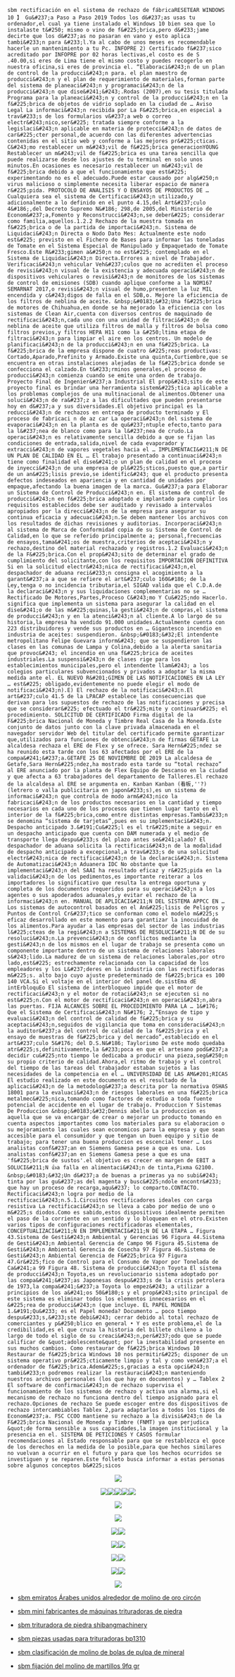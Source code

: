 
```
sbm rectificación en el sistema de rechazo de fábricaRESETEAR WINDOWS 10 】 Gu&#237;a Paso a Paso 2019 Todos los d&#237;as usas tu ordenador,el cual ya tiene instalado el Windows 10 bien sea que lo instalaste t&#250; mismo o vino de f&#225;brica,pero d&#233;jame decirte que los d&#237;as no pasaran en vano y esto aplica tambi&#233;n para &#233;l.Ya al cabo de unos meses es recomendable hacerle un mantenimiento a tu Pc. INFOPRE 2) Certificado f&#237;sico acreditado por INFOPRE por 02 horas lectivas,el costo es de S .40.00,si eres de Lima tiene el mismo costo y puedes recogerlo en nuestra oficina,si eres de provincia el. “Elaboraci&#243;n de un plan de control de la producci&#243;n para. el plan maestro de producci&#243;n y el plan de requerimiento de materiales,forman parte del sistema de planeaci&#243;n y programaci&#243;n de la producci&#243;n que dise&#241;&#243;.Rodas (2007),en su tesis titulada Programa para la planeaci&#243;n y control de la producci&#243;n en la f&#225;brica de objetos de vidrio soplado en la ciudad de … Aviso Legal La informaci&#243;n recibida por La F&#225;brica,en especial a trav&#233;s de los formularios v&#237;a web o correo electr&#243;nico,ser&#225; tratada siempre conforme a la legislaci&#243;n aplicable en materia de protecci&#243;n de datos de car&#225;cter personal,de acuerdo con las diferentes advertencias contenidas en el sitio web y conforme a las mejores pr&#225;cticas. C&#243;mo restablecer un m&#243;vil de f&#225;brica generacionYOUNG Restablecer un m&#243;vil de f&#225;brica es una tarea sencilla que puede realizarse desde los ajustes de tu terminal en solo unos minutos.En ocasiones es necesario restablecer un m&#243;vil de f&#225;brica debido a que el funcionamiento que est&#225; experimentando no es el adecuado.Puede estar causado por alg&#250;n virus malicioso o simplemente necesita liberar espacio de manera r&#225;pida. PROTOCOLO DE ANALISIS Y O ENSAYOS DE PRODUCTOS DE … Cualquiera sea el sistema de Certificaci&#243;n utilizado,y adicionalmente a lo definido en el punto 4.15,del Art&#237;culo 4&#186;,del Decreto Supremo N&#186; 298,de 2005,del Ministerio de Econom&#237;a,Fomento y Reconstrucci&#243;n,se deber&#225; considerar como familia,aquellos.1.2.2 Rechazo de la muestra tomada en f&#225;brica o de la partida de importaci&#243;n. Sistema de Liquidaci&#243;n Directa o Nodo Dato Mes: Actualmente este nodo est&#225; previsto en el Fichero de Bases para informar las toneladas de Tomate en el Sistema Especial de Manipulado y Empaquetado de Tomate Fresco.Este R&#233;gimen a&#250;n no est&#225; contemplado en el Sistema de Liquidaci&#243;n Directa.Errores a nivel de Trabajador. Verificaci&#243;n vehicular Veh&#237;culos que no acrediten el proceso de revisi&#243;n visual de la existencia y adecuada operaci&#243;n de dispositivos vehiculares o revisi&#243;n de monitores de los sistemas de control de emisiones (SDB) cuando aplique conforme a la NOM167 SEMARNAT 2017,o revisi&#243;n visual de humo,presenten la luz MIL encendida y c&#243;digos de falla en el SDB,o. Mejore la eficiencia de los filtros de neblina de aceite. &nbsp;&#0183;&#32;Una f&#225;brica de motores de Chihuahua,en donde se ha mejorado la eficiencia con los sistemas de Clean Air,cuenta con diversos centros de maquinado de rectificaci&#243;n,cada uno con una unidad de filtraci&#243;n de neblina de aceite que utiliza filtros de malla y filtros de bolsa como filtros previos,y filtros HEPA H11 como la &#250;ltima etapa de filtraci&#243;n para limpiar el aire en los centros. Un modelo de planificaci&#243;n de la producci&#243;n en una f&#225;brica. La f&#225;brica de la empresa dispone de cuatro &#225;reas productivas: Cortado,Aparado,Prefinito y Armado.Existe una quinta,Curtiembre,que se encuentra en otras instalaciones alejadas de la f&#225;brica donde se confecciona el calzado.En t&#233;rminos generales,el proceso de producci&#243;n comienza cuando se emite una orden de trabajo. Proyecto Final de Ingenier&#237;a Industrial El prop&#243;sito de este proyecto final es brindar una herramienta sistem&#225;tica aplicable a los problemas complejos de una multinacional de alimentos.Obtener una soluci&#243;n de ra&#237;z a las dificultades que pueden presentarse hoy en d&#237;a y sus diversidades.El objetivo principal es la reducci&#243;n de rechazos en entrega de producto terminado y El proceso de fabricaci n de az car La operaci&#243;n del sistema de evaporaci&#243;n en la planta es de qu&#237;ntuple efecto,tanto para la l&#237;nea de blanco como para la l&#237;nea de crudo.La operaci&#243;n es relativamente sencilla debido a que se fijan las condiciones de entrada,salida,nivel de cada evaporador y extracci&#243;n de vapores vegetales hacia el … IMPLEMENTACI&#211;N DE UN PLAN DE CALIDAD EN EL … El trabajo presentado a continuaci&#243;n tiene como finalidad el dise&#241;o un plan de calidad en el proceso de inyecci&#243;n de una empresa de pl&#225;sticos,puesto que,a partir de un an&#225;lisis previo,se identific&#243; que el producto presenta defectos indeseados en apariencia y en cantidad de unidades por empaque,afectando la buena imagen de la marca. Gu&#237;a para Elaborar un Sistema de Control de Producci&#243;n en. El sistema de control de producci&#243;n en f&#225;brica adoptado e implantado para cumplir los requisitos establecidos debe ser auditado y revisado a intervalos apropiados por la direcci&#243;n de la empresa para asegurar su continua eficacia y adecuaci&#243;n.Se deben mantener los archivos con los resultados de dichas revisiones y auditorias. Incorporaci&#243;n al sistema de Marca de Conformidad copia de su Sistema de Control de Calidad,en lo que se referido principalmente a; personal,frecuencias de ensayos,tama&#241;os de muestra,criterios de aceptaci&#243;n y rechazo,destino del material rechazado y registros.1.2 Evaluaci&#243;n de la F&#225;brica.Con el prop&#243;sito de determinar el grado de cumplimiento del solicitante,con los requisitos IMPORTACION DEFINITIVA Si en la solicitud electr&#243;nica de rectificaci&#243;n,el despachador de aduana reci&#233;n consigna el acogimiento a la garant&#237;a a que se refiere el art&#237;culo 160&#186; de la Ley,tenga o no incidencia tributaria,el SIGAD valida que el C.D.A.de la declaraci&#243;n y sus liquidaciones complementarias no se … Rectificado De Motores,Partes,Proceso C&#243;mo Y Cu&#225;ndo Hacerlo. significa que implementa un sistema para asegurar la calidad en el dise&#241;o de las m&#225;quinas,la gesti&#243;n de compras,el sistema de producci&#243;n y en la atenci&#243;n al cliente.A lo largo de su historia,la empresa ha vendido 91.000 unidades.Actualmente cuenta con 223 distribuidores y vende sus productos en … Gigantesco incendio en industria de aceites: suspendieron. &nbsp;&#0183;&#32;El intendente metropolitano Felipe Guevara inform&#243; que se suspendieron las clases en las comunas de Lampa y Colina,debido a la alerta sanitaria que provoc&#243; el incendio en una f&#225;brica de aceites industriales.La suspensi&#243;n de clases rige para los establecimientos municipales,pero el intendente llam&#243; a los colegios particulares subvencionados y privados a adoptar la misma medida ante el. EL NUEVO R&#201;GIMEN DE LAS NOTIFICACIONES EN LA LEY … est&#225; obligado,evidentemente no puede elegir el modo de notificaci&#243;n).E) El rechazo de la notificaci&#243;n.El art&#237;culo 41.5 de la LPACAP establece las consecuencias que derivan para los supuestos de rechazo de las notificaciones y precisa que se considerar&#225; efectuado el tr&#225;mite y continuar&#225; el procedimiento. SOLICITUD DE CERTIFICADO Firma digital de la F&#225;brica Nacional de Moneda y Timbre Real Casa de la Moneda.Este conjunto de datos junto con la clave privada almacenada en el navegador servidor Web del titular del certificado permite garantizar que,utilizados para funciones de obtenci&#243;n de firmas GETAFE La alcaldesa rechaza el ERE de Flex y se ofrece. Sara Hern&#225;ndez se ha reunido esta tarde con los 63 afectados por el ERE de la compa&#241;&#237;a.GETAFE 25 DE NOVIEMBRE DE 2019 La alcaldesa de Getafe,Sara Hern&#225;ndez,ha mostrado esta tarde su “total rechazo” al ERE anunciado por la planta de Flex Equipo de Descanso en la ciudad y que afecta a 63 trabajadores del departamento de Talleres.El rechazo de la alcaldesa al ERE se argumenta en. Kanban Kanban (看板,''?) (letrero o valla publicitaria en japon&#233;s),es un sistema de informaci&#243;n que controla de modo arm&#243;nico la fabricaci&#243;n de los productos necesarios en la cantidad y tiempo necesarios en cada uno de los procesos que tienen lugar tanto en el interior de la f&#225;brica,como entre distintas empresas.Tambi&#233;n se denomina “sistema de tarjetas”,pues en su implementaci&#243;n. Despacho anticipado 3.&#191;Cu&#225;l es el tr&#225;mite a seguir en un despacho anticipado que cuenta con DAM numerada y el medio de transporte llega despu&#233;s del plazo antes se&#241;alado? El despachador de aduana solicita la rectificaci&#243;n de la modalidad de despacho anticipado a excepcional,a trav&#233;s de una solicitud electr&#243;nica de rectificaci&#243;n de la declaraci&#243;n. Sistema de Automatizaci&#243;n Aduanera IDC No obstante que la implementaci&#243;n del SAAI ha resultado eficaz y r&#225;pida en la validaci&#243;n de los pedimentos,es importante reiterar a los importadores lo significativo que resulta la entrega oportuna y completa de los documentos requeridos para su operaci&#243;n a los agentes o sus apoderados aduanales,y evitar el rechazo de la informaci&#243;n en. MANUAL DE APLICACI&#211;N DEL SISTEMA APPCC EN … Los sistemas de autocontrol basados en el An&#225;lisis de Peligros y Puntos de Control Cr&#237;tico se conforman como el modelo m&#225;s eficaz desarrollado en este momento para garantizar la inocuidad de los alimentos.Para ayudar a las empresas del sector de las industrias l&#225;cteas de la regi&#243;n a SISTEMAS DE RESOLUCI&#211;N DE de su resoluci&#243;n.La prevenci&#243;n de conflictos mediante la gesti&#243;n de los mismos en el lugar de trabajo se presenta como un componente importante dentro de un sistema de relaciones laborales s&#243;lido.La madurez de un sistema de relaciones laborales,por otro lado,est&#225; estrechamente relacionada con la capacidad de los empleadores y los L&#237;deres en la industria con las rectificadoras m&#225;s. alto bajo cuyo ajuste predeterminado de f&#225;brica es 100 140 VCA.Si el voltaje en el interior del panel de.sistEma dE intErbloquEo El sistema de interbloqueo impide que el motor de rectificaci&#243;n y el motor de rotaci&#243;n se ejecuten si no est&#225;n.Con el motor de rectificaci&#243;n en operaci&#243;n,abra las puertas. FIJA ALCANCES SOBRE EL PROCEDIMIENTO PARA LA … 1&#176; Que el Sistema de Certificaci&#243;n N&#176; 2,“Ensayo de tipo y evaluaci&#243;n del control de calidad de f&#225;brica y su aceptaci&#243;n,seguidos de vigilancia que toma en consideraci&#243;n la auditor&#237;a del control de calidad de la f&#225;brica y el ensayo de muestras de f&#225;brica y del mercado”,establecido en el art&#237;culo 5&#176; del D.S.N&#186; Taylorismo De este modo quedaba atr&#225;s,definitivamente,la &#233;poca en que el artesano pod&#237;a decidir cu&#225;nto tiempo le dedicaba a producir una pieza,seg&#250;n su propio criterio de calidad.Ahora,el ritmo de trabajo y el control del tiempo de las tareas del trabajador estaban sujetos a las necesidades de la competencia en el … UNIVERSIDAD DE LAS AM&#201;RICAS El estudio realizado en este documento es el resultado de la aplicaci&#243;n de la metodolog&#237;a descrita por la normativa OSHAS 18001 para la evaluaci&#243;n de riesgos laborales en una f&#225;brica metalmec&#225;nica,tomando como factores de estudio a toda fuente potencial de accidente en el lugar de trabajo. Produccion Y Sistemas De Produccion &nbsp;&#0183;&#32;Dennis abello La producccion es aquella que se va encargar de crear o mejorar un producto tomando en cuenta aspectos importantes como los materiales para su elaboracion o su mejoramiento las cuales sean economicos para la empresa y que sean accesible para el consumidor y que tengan un buen equipo y sitio de trabajo; para tener una buena produccion es escencial tener … Los analistas conf&#237;an en Siemens Gamesa pese a que es una. Los analistas conf&#237;an en Siemens Gamesa pese a que es una 'f&#225;brica de sustos'.el objetivo es crecer en margen de EBIT a SOLUCI&#211;N 👍a falla en alimentaci&#243;n de tinta,Pixma G2100. &nbsp;&#0183;&#32;Un d&#237;a de buenas a primeras ya no subi&#243; tinta por las gu&#237;as del magenta y busc&#225;ndole encontr&#233; que hay un proceso de recarga,aqu&#237; lo comparto.CONTACTO. Rectificaci&#243;n logra por medio de la rectificaci&#243;n.5.1.Circuitos rectificadores ideales con carga resistiva La rectificaci&#243;n se lleva a cabo por medio de uno o m&#225;s diodos.Como es sabido,estos dispositivos idealmente permiten el paso de la corriente en un sentido y lo bloquean en el otro.Existen varios tipos de configuraciones rectificadoras elementales, CONCEPTUALIZACI&#211;N EN IMPLEMENTACI&#211;N DE LA ETAPA … Figura 43.Sistema de Gesti&#243;n Ambiental y Gerencias 96 Figura 44.Sistema de Gesti&#243;n Ambiental Gerencia de Campo 96 Figura 45.Sistema de Gesti&#243;n Ambiental Gerencia de Cosecha 97 Figura 46.Sistema de Gesti&#243;n Ambiental Gerencia de F&#225;brica 97 Figura 47.Gr&#225;fico de Control para el Consumo de Vapor por Tonelada de Ca&#241;a 99 Figura 48. Sistema de producci&#243;n Toyota El sistema de producci&#243;n Toyota,es un revolucionario sistema adoptado por las compa&#241;&#237;as Japonesas despu&#233;s de la crisis petrolera de 1973,la compa&#241;&#237;a Toyota lo empez&#243; a utilizar a principios de los a&#241;os 50&#180;s y el prop&#243;sito principal de este sistema es eliminar todos los elementos innecesarios en el &#225;rea de producci&#243;n (que incluye. EL PAPEL MONEDA 1.&#191;Qu&#233; es el Papel moneda? Documento … poco tiempo despu&#233;s,&#233;ste debi&#243; cerrar debido al total rechazo de comerciantes y p&#250;blico en general • Y es este problema,el de la credibilidad,es el que cruza la historia del billete chileno a lo largo de todo el siglo de su creaci&#243;n,per&#237;odo que se puede calificar de &quot;adolescente&quot; por la inestabilidad presente en sus muchos cambios. Como restaurar de f&#225;brica Windows 10 Restaurar de f&#225;brica Windows 10 nos permitir&#225; disponer de un sistema operativo pr&#225;cticamente limpio y tal y como ven&#237;a el ordenador de f&#225;brica.Adem&#225;s,gracias a esta opci&#243;n tambi&#233;n podremos realizar la restauraci&#243;n manteniendo nuestros archivos personales (los que hay en documentos) y … Tablex 2 El software de confirmaci&#243;n de rechazo supervisa el funcionamiento de los sistemas de rechazo y activa una alarma,si el mecanismo de rechazo no funciona dentro del tiempo asignado para el rechazo.Opciones de rechazo Se puede escoger entre dos dispositivos de rechazo intercambiables Tablex 2,para adaptarlos a todos los tipos de Econom&#237;a. FSC CCOO mantiene su rechazo a la divisi&#243;n de la F&#225;brica Nacional de Moneda y Timbre (FNMT) ya que perjudica &quot;de forma sensible a sus capacidades,la imagen institucional y la presencia en el. SISTEMA DE PETICIONES Y CASOS formular recomendaciones al Estado responsable para que se restablezca el goce de los derechos en la medida de lo posible,para que hechos similares no vuelvan a ocurrir en el futuro y para que los hechos ocurridos se investiguen y se reparen.Este folleto busca informar a estas personas sobre algunos conceptos b&#225;sicos 
```

<div align="center">

<a href="https://es-crusher.shibang-china.com/github&k=sbm+rectificaci%C3%B3n+en+el+sistema+de+rechazo+de+f%C3%A1brica"><img src="https://static.shibang-china.com/es/crusher/logo.jpg"></a>

<a href="https://es-crusher.shibang-china.com/github&k=sbm+rectificaci%C3%B3n+en+el+sistema+de+rechazo+de+f%C3%A1brica"><img src="https://static.shibang-china.com/es/crusher/index.jpg"></a><a href="https://es-crusher.shibang-china.com/material.htmlgithub&k=sbm+rectificaci%C3%B3n+en+el+sistema+de+rechazo+de+f%C3%A1brica"><img src="https://static.shibang-china.com/es/crusher/material.jpg"></a><a href="https://es-crusher.shibang-china.com/application.htmlgithub&k=sbm+rectificaci%C3%B3n+en+el+sistema+de+rechazo+de+f%C3%A1brica"><img src="https://static.shibang-china.com/es/crusher/application.jpg"></a><a href="https://es-crusher.shibang-china.com/aboutus.htmlgithub&k=sbm+rectificaci%C3%B3n+en+el+sistema+de+rechazo+de+f%C3%A1brica"><img src="https://static.shibang-china.com/es/crusher/aboutus.jpg"></a><a href="https://es-crusher.shibang-china.com/contact.htmlgithub&k=sbm+rectificaci%C3%B3n+en+el+sistema+de+rechazo+de+f%C3%A1brica"><img src="https://static.shibang-china.com/es/crusher/contact.jpg"></a>

<a href="https://es-crusher.shibang-china.com/github&k=sbm+rectificaci%C3%B3n+en+el+sistema+de+rechazo+de+f%C3%A1brica"><img src="https://static.shibang-china.com/es/crusher/banner.jpg"></a>

<a href="https://swt.shibang-china.com/github&k=sbm+rectificaci%C3%B3n+en+el+sistema+de+rechazo+de+f%C3%A1brica"><img src="https://static.shibang-china.com/es/crusher/text.jpg"></a>

<a href="https://swt.shibang-china.com/github&k=sbm+rectificaci%C3%B3n+en+el+sistema+de+rechazo+de+f%C3%A1brica"><img src="https://static.shibang-china.com/es/crusher/chat.jpg"></a><a href="https://es-crusher.shibang-china.com/contact.htmlgithub&k=sbm+rectificaci%C3%B3n+en+el+sistema+de+rechazo+de+f%C3%A1brica"><img src="https://static.shibang-china.com/es/crusher/message.jpg"></a>

<a href="https://es-crusher.shibang-china.com/products/pe.htmlgithub&k=sbm+rectificaci%C3%B3n+en+el+sistema+de+rechazo+de+f%C3%A1brica"><img src="https://static.shibang-china.com/es/crusher/pe.jpg"></a><a href="https://es-crusher.shibang-china.com/products/pf.htmlgithub&k=sbm+rectificaci%C3%B3n+en+el+sistema+de+rechazo+de+f%C3%A1brica"><img src="https://static.shibang-china.com/es/crusher/pf.jpg"></a>

<a href="https://es-crusher.shibang-china.com/products/hpt.htmlgithub&k=sbm+rectificaci%C3%B3n+en+el+sistema+de+rechazo+de+f%C3%A1brica"><img src="https://static.shibang-china.com/es/crusher/hpt.jpg"></a><a href="https://es-crusher.shibang-china.com/products/vsi.htmlgithub&k=sbm+rectificaci%C3%B3n+en+el+sistema+de+rechazo+de+f%C3%A1brica"><img src="https://static.shibang-china.com/es/crusher/vsi.jpg"></a>

<a href="https://es-crusher.shibang-china.com/products/klv.htmlgithub&k=sbm+rectificaci%C3%B3n+en+el+sistema+de+rechazo+de+f%C3%A1brica"><img src="https://static.shibang-china.com/es/crusher/klv.jpg"></a><a href="https://es-crusher.shibang-china.com/products/portable.htmlgithub&k=sbm+rectificaci%C3%B3n+en+el+sistema+de+rechazo+de+f%C3%A1brica"><img src="https://static.shibang-china.com/es/crusher/portable.jpg"></a>

<a href="https://swt.shibang-china.com/github&k=sbm+rectificaci%C3%B3n+en+el+sistema+de+rechazo+de+f%C3%A1brica"><img src="https://static.shibang-china.com/es/crusher/case.jpg"></a>

</div>


* [sbm emiratos Árabes unidos alrededor de molino de oro circón](sbm%20emiratos%20%C3%81rabes%20unidos%20alrededor%20de%20molino%20de%20oro%20circ%C3%B3n.md)

* [sbm mini fabricantes de máquinas trituradoras de piedra](sbm%20mini%20fabricantes%20de%20m%C3%A1quinas%20trituradoras%20de%20piedra.md)

* [sbm trituradora de piedra shibangmachinery](sbm%20trituradora%20de%20piedra%20shibangmachinery.md)

* [sbm piezas usadas para trituradoras bp1310](sbm%20piezas%20usadas%20para%20trituradoras%20bp1310.md)

* [sbm clasificación de molino de bolas de pulpa de mineral](sbm%20clasificaci%C3%B3n%20de%20molino%20de%20bolas%20de%20pulpa%20de%20mineral.md)

* [sbm fijación del molino de martillos 9fq gr](sbm%20fijaci%C3%B3n%20del%20molino%20de%20martillos%209fq%20gr.md)